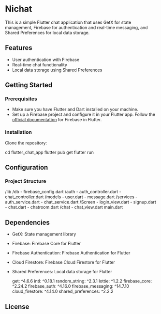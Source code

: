 # Nichat

This is a simple Flutter chat application that uses GetX for state management, Firebase for authentication and real-time messaging, and Shared Preferences for local data storage.

## Features

- User authentication with Firebase
- Real-time chat functionality
- Local data storage using Shared Preferences

## Getting Started

### Prerequisites

- Make sure you have Flutter and Dart installed on your machine.
- Set up a Firebase project and configure it in your Flutter app. Follow the [official documentation](https://firebase.flutter.dev/docs/overview) for Firebase in Flutter.

### Installation

Clone the repository:

cd flutter_chat_app
flutter pub get
flutter run


## Configuration
### Project Structure

/lib
  /db
    - firebase_config.dart
  /auth
    - auth_controller.dart
    - chat_controller.dart
  /models
    - user.dart
    - message.dart
  /services
    - auth_service.dart
    - chat_service.dart
  /Screen
      - login_view.dart
      - signup.dart
      - chat.dart
      - chatroom.dart
    /chat
      - chat_view.dart
  main.dart

## Dependencies
- GetX: State management library
- Firebase: Firebase Core for Flutter
- Firebase Authentication: Firebase Authentication for Flutter
- Cloud Firestore: Firebase Cloud Firestore for Flutter
- Shared Preferences: Local data storage for Flutter

  get: ^4.6.6
  intl: ^0.18.1
  random_string: ^2.3.1
  lottie: ^1.2.2
  firebase_core: ^2.24.2
  firebase_auth: ^4.16.0
  firebase_messaging: ^14.7.10
  cloud_firestore: ^4.14.0
  shared_preferences: ^2.2.2
## License
  
